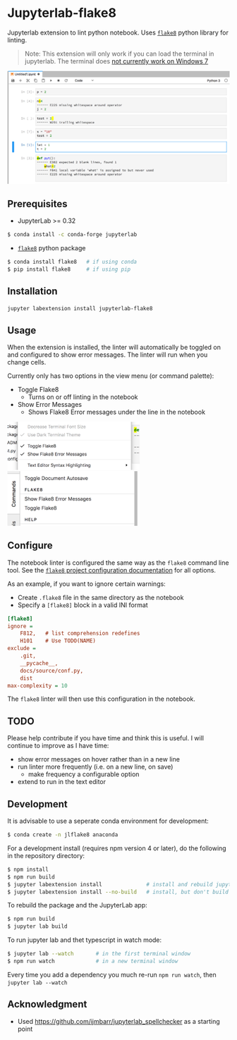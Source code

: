 # Jupyterlab-flake8

Jupyterlab extension to lint python notebook. Uses [`flake8`](http://flake8.pycqa.org/en/latest/) python library for linting.

> Note: This extension will only work if you can load the terminal in jupyterlab. The terminal does [not currently work on Windows 7](https://github.com/jupyterlab/jupyterlab/issues/3647)

<img src="example.png" />

## Prerequisites

- JupyterLab >= 0.32

```bash
$ conda install -c conda-forge jupyterlab
```

- [`flake8`](http://flake8.pycqa.org/en/latest/) python package

```bash
$ conda install flake8   # if using conda
$ pip install flake8     # if using pip
```

## Installation

```bash
jupyter labextension install jupyterlab-flake8
```

## Usage

When the extension is installed, the linter will automatically be toggled on and configured to show error messages.  The linter will run when you change cells.

Currently only has two options in the view menu (or command palette):

- Toggle Flake8
    + Turns on or off linting in the notebook
- Show Error Messages
    + Shows Flake8 Error messages under the line in the notebook

<img src="options.png" width="300" /> <img src="commands.png" width="300" />

## Configure

The notebook linter is configured the same way as the `flake8` command line tool. See the [`flake8` project configuration documentation](http://flake8.pycqa.org/en/latest/user/configuration.html#project-configuration) for all options.

As an example, if you want to ignore certain warnings:

- Create `.flake8` file in the same directory as the notebook
- Specify a `[flake8]` block in a valid INI format

```ini
[flake8]
ignore = 
    F812,   # list comprehension redefines
    H101    # Use TODO(NAME)
exclude =
    .git,
    __pycache__,
    docs/source/conf.py,
    dist
max-complexity = 10
```

The `flake8` linter will then use this configuration in the notebook.


## TODO

Please help contribute if you have time and think this is useful. I will continue to improve as I have time:

- show error messages on hover rather than in a new line
- run linter more frequently (i.e. on a new line, on save)
  - make frequency a configurable option
- extend to run in the text editor

## Development

It is advisable to use a seperate conda environment for development:

```bash
$ conda create -n jlflake8 anaconda
```

For a development install (requires npm version 4 or later), do the following in the repository directory:

```bash
$ npm install
$ npm run build
$ jupyter labextension install              # install and rebuild jupyterlab
$ jupyter labextension install --no-build   # install, but don't build (built during `jupyter lab --watch`)
```

To rebuild the package and the JupyterLab app:

```bash
$ npm run build
$ jupyter lab build
```

To run jupyter lab and thet typescript in watch mode:

```bash
$ jupyter lab --watch       # in the first terminal window
$ npm run watch             # in a new terminal window
```

Every time you add a dependency you much re-run `npm run watch`, then `jupyter lab --watch`

## Acknowledgment

- Used https://github.com/ijmbarr/jupyterlab_spellchecker as a starting point
